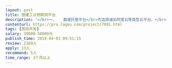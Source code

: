 ```yaml
---                
layout: post       
title: 搭建工业物联网平台           
description: '</br>一、	数据托管平台</br>可选择诸如阿里云等类型云平台。</br>二、	网站进入方式：以公司网站二级域名方式进入。</br>三、	客户账户建立</br>1、客户注册；</br>2、客户账户内可开设客户子账户并权限设置功能；</br>3、平台拥有者可对客户账户设置权限、关闭或删除。</br>4、用户帐号及数据的安全可靠。</br>四、客户端</br>1、Web端（PC机）；</br>2、客户账户相关的微信、短信通知；</br>3、支持手机APP应用接口。</br>4、支持手机微信公众号应用接口。</br>五、数据接入及相关协议</br>1、我们拥有自己的硬件产品和通信协议，目前采用GPRS无线传输；</br>2、支持多种硬件设备类型不同协议的扩展支持。</br>3、支持3G,4G,5G,WIFI 等视频接入显示。</br>六、功能</br>1、我司自有设备的实时监控；</br>2、设备查询功能；</br>3、用户操作记录；</br>4、故障报警及用户提交报修申请。</br>5、设备定位；</br>6、平台、短信通知等购买。</br>七、界面要求</br>1、显示客户名称及LOGO；</br>2、支持前端UI界面设计；</br>3、常规仪表盘、可自定义仪表盘；</br>4、自定义显示客户所需要的实时状态参数及统计数据表格或曲线图；</br>5、介面模板的创建及可复制性。</br>八、其它</br>    所有源代码将完整无缺提交给我们，其定制性的内容版权归我方所有。</br>'     
contenturl: https://pro.lagou.com/project/7091.html      
tags: [其他开发]            
salary: 30000-50000元          
publish_time: 2018-04-03 09:51:15         
review: 2169人                   
apply: 13人                   
recommend: 5人                   
time_range: 3个月以上              
---                 
```

